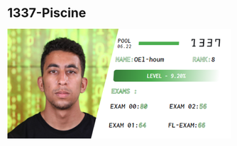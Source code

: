 # 1337-Piscine
<center>
  <img src="https://github.com/Toowan0x1/Piscine-1337/blob/master/omar.png" alt="img">
</center>
